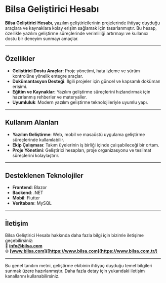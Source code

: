 # Bilsa Geliştirici Hesabı

**Bilsa Geliştirici Hesabı**, yazılım geliştiricilerinin projelerinde ihtiyaç duyduğu araçlara ve kaynaklara kolay erişim sağlamak için tasarlanmıştır. Bu hesap, özellikle yazılım geliştirme süreçlerinde verimliliği artırmayı ve kullanıcı dostu bir deneyim sunmayı amaçlar.

---

## Özellikler

- **Geliştirici Dostu Araçlar**: Proje yönetimi, hata izleme ve sürüm kontrolüne yönelik entegre araçlar.
- **Dokümantasyon Desteği**: İlgili projeler için güncel ve kapsamlı doküman erişimi.
- **Eğitim ve Kaynaklar**: Yazılım geliştirme süreçlerini hızlandırmak için hazırlanmış rehberler ve materyaller.
- **Uyumluluk**: Modern yazılım geliştirme teknolojileriyle uyumlu yapı.

---

## Kullanım Alanları

- **Yazılım Geliştirme**: Web, mobil ve masaüstü uygulama geliştirme süreçlerinde kullanılabilir.
- **Ekip Çalışması**: Takım üyelerinin iş birliği içinde çalışabileceği bir ortam.
- **Proje Yönetimi**: Geliştirici hesapları, proje organizasyonu ve teslimat süreçlerini kolaylaştırır.

---

## Desteklenen Teknolojiler

- **Frontend**: Blazor
- **Backend**: .NET
- **Mobil**: Flutter
- **Veritabanı**: MySQL

---

## İletişim

Bilsa Geliştirici Hesabı hakkında daha fazla bilgi için bizimle iletişime geçebilirsiniz:  
📧 **info@bilsa.com**  
🌐 **[www.bilsa.com]([https://www.bilsa.com](https://www.bilsa.com.tr/)**

---

Bu genel tanıtım metni, geliştirme ekibinin ihtiyaç duyduğu temel bilgileri sunmak üzere hazırlanmıştır. Daha fazla detay için yukarıdaki iletişim kanallarını kullanabilirsiniz.
